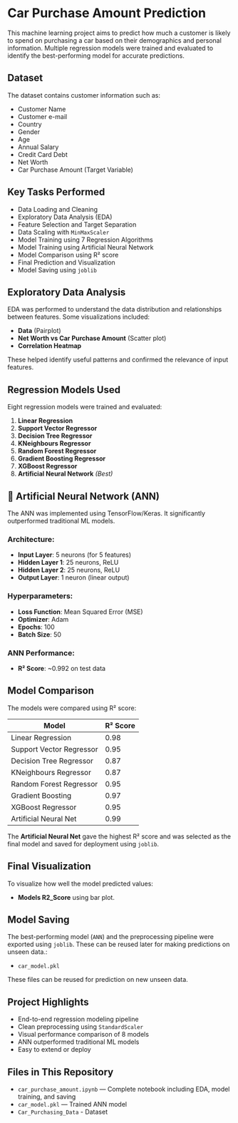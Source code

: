 # Car Purchase Amount Prediction

This machine learning project aims to predict how much a customer is likely to spend on purchasing a car based on their demographics and personal information. Multiple regression models were trained and evaluated to identify the best-performing model for accurate predictions.

## Dataset

The dataset contains customer information such as:
- Customer Name
- Customer e-mail
- Country
- Gender
- Age
- Annual Salary
- Credit Card Debt
- Net Worth
- Car Purchase Amount (Target Variable)

## Key Tasks Performed

- Data Loading and Cleaning
- Exploratory Data Analysis (EDA)
- Feature Selection and Target Separation
- Data Scaling with `MinMaxScaler`
- Model Training using 7 Regression Algorithms
- Model Training using Artificial Neural Network
- Model Comparison using R² score
- Final Prediction and Visualization
- Model Saving using `joblib`

## Exploratory Data Analysis

EDA was performed to understand the data distribution and relationships between features. Some visualizations included:
- **Data** (Pairplot)
- **Net Worth vs Car Purchase Amount** (Scatter plot)
- **Correlation Heatmap**

These helped identify useful patterns and confirmed the relevance of input features.

## Regression Models Used

Eight regression models were trained and evaluated:
1. **Linear Regression**
2. **Support Vector Regressor**
3. **Decision Tree Regressor**
4. **KNeighbours Regressor**
5. **Random Forest Regressor**
6. **Gradient Boosting Regressor**
7. **XGBoost Regressor**
8. **Artificial Neural Network** *(Best)*

## 🧠 Artificial Neural Network (ANN)

The ANN was implemented using TensorFlow/Keras. It significantly outperformed traditional ML models.

### Architecture:
- **Input Layer**: 5 neurons (for 5 features)
- **Hidden Layer 1**: 25 neurons, ReLU
- **Hidden Layer 2**: 25 neurons, ReLU
- **Output Layer**: 1 neuron (linear output)

### Hyperparameters:
- **Loss Function**: Mean Squared Error (MSE)
- **Optimizer**: Adam
- **Epochs**: 100
- **Batch Size**: 50

### ANN Performance:
- **R² Score**: ~0.992 on test data

## Model Comparison

The models were compared using R² score:

| Model                     | R² Score |
|---------------------------|----------|
| Linear Regression         | 0.98     |
| Support Vector Regressor  | 0.95     |
| Decision Tree Regressor   | 0.87     |
| KNeighbours Regressor     | 0.87     |
| Random Forest Regressor   | 0.95     |
| Gradient Boosting         | 0.97     |
| XGBoost Regressor         | 0.95     |
| Artificial Neural Net     | 0.99     | *(Best)*

 The **Artificial Neural Net** gave the highest R² score and was selected as the final model and saved for deployment using `joblib`.

## Final Visualization

To visualize how well the model predicted values:

- **Models R2_Score** using bar plot.

## Model Saving

The best-performing model (`ANN`) and the preprocessing pipeline were exported using `joblib`. 
These can be reused later for making predictions on unseen data.:
- `car_model.pkl`

These files can be reused for prediction on new unseen data.

## Project Highlights

- End-to-end regression modeling pipeline
- Clean preprocessing using `StandardScaler`
- Visual performance comparison of 8 models
- ANN outperformed traditional ML models
- Easy to extend or deploy


## Files in This Repository

- `car_purchase_amount.ipynb` — Complete notebook including EDA, model training, and saving
- `car_model.pkl` — Trained ANN model
- `Car_Purchasing_Data` - Dataset
